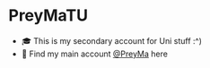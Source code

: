 # PreyMaTU
- 🎓 This is my secondary account for Uni stuff :^)
- 🥝 Find my main account [@PreyMa](https://github.com/PreyMa) here
